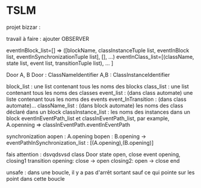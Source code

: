 TSLM
====

projet bizzar :

travail à faire : ajouter OBSERVER


eventInBlock_list=[] => ([blockName, classInstanceTuple list, eventInBlock list, eventInSynchronizationTuple list], [], …)
eventInClass_list=[(className, state list, event list, transitionTuple list), … ]

Door A, B
Door : ClassNameIdentifier
A,B : ClassInstanceIdentifier

block_list : une list contenant tous les noms des blocks
class_list : une list contenant tous les noms des classes
event_list : (dans class automate) une liste contenant tous les noms des events
event_InTransition : (dans class automate)…
className_list : (dans block automate) les noms des class déclaré dans un block
classInstance_list : les noms des instances dans un block
eventInEventPath_list et classInEventPath_list, par example, A.openning => classInEventPath.eventInEventPath

synchronization
  aopen : A.opening
  bopen : B.opening
  -> eventPathInSynchronization_list : [(A.opening),(B.opening)]


fais attention : dsvqdsvsd
class Door
state open, close
event opening, closing1
transition
opening: close -> open
closing2: open -> close
end

unsafe : dans une boucle, il y a pas d'arrêt sortant sauf ce qui pointe sur les point dans cette boucle



